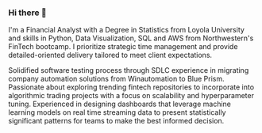 ### Hi there 🤙

I'm a Financial Analyst with a Degree in Statistics from Loyola University and skills in Python, Data Visualization, SQL and AWS from Northwestern's FinTech bootcamp. I prioritize strategic time management and provide detailed-oriented delivery tailored to meet client expectations.

Solidified software testing process through SDLC experience in migrating company automation solutions from Winautomation to Blue Prism.
Passionate about exploring trending fintech repositories to incorporate into algorithmic trading projects with a focus on scalability and hyperparameter tuning.
Experienced in designing dashboards that leverage machine learning models on real time streaming data to present statistically significant patterns for teams to make the best informed decision.
